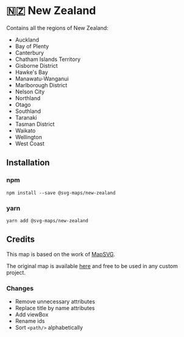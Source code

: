 # 🇳🇿 New Zealand

Contains all the regions of New Zealand:
* Auckland
* Bay of Plenty
* Canterbury
* Chatham Islands Territory
* Gisborne District
* Hawke's Bay
* Manawatu-Wanganui
* Marlborough District
* Nelson City
* Northland
* Otago
* Southland
* Taranaki
* Tasman District
* Waikato
* Wellington
* West Coast

## Installation

### npm

`npm install --save @svg-maps/new-zealand`

### yarn

`yarn add @svg-maps/new-zealand`

## Credits

This map is based on the work of [MapSVG](https://mapsvg.com).

The original map is available [here](https://mapsvg.com/maps/new-zealand) and free to be used in any custom project.

### Changes

* Remove unnecessary attributes
* Replace title by name attributes
* Add viewBox
* Rename ids
* Sort `<path/>` alphabetically
